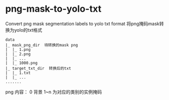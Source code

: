 # png-mask-to-yolo-txt
Convert png mask segmentation labels to yolo txt format
将png掩码mask转换为yolo的txt格式
```
data
|_ mask_png_dir  待转换的mask png
|  |_ 1.png
|  |_ 2.png
|  |_ ...
|  |_ 1000.png
|_ target_txt_dir  转换后的txt
|  |_ 1.txt
|  |_ ...
.......
```
png 内容： 0 背景  1~n 为对应的类别的实例掩码
